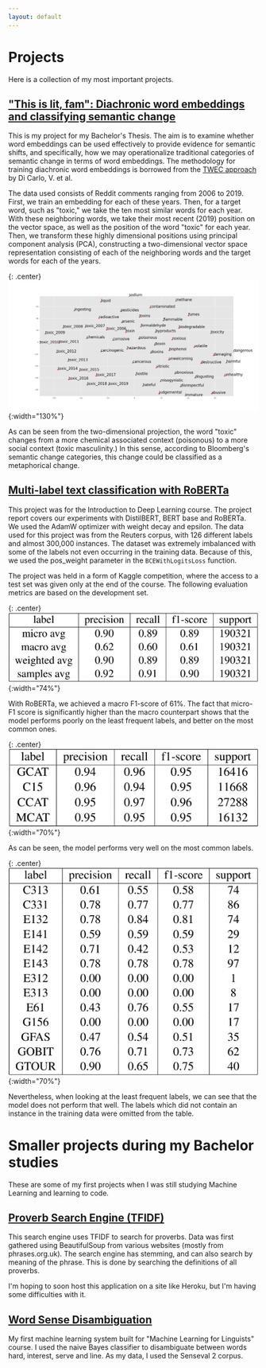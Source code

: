 ```yaml
---
layout: default
---
```


# Projects

Here is a collection of my most important projects.



## ["This is lit, fam": Diachronic word embeddings and classifying semantic change](https://teemursu.github.io/assets/documents/ba_thesis_teemu_poyhonen.pdf)

This is my project for my Bachelor's Thesis. The aim is to examine whether word embeddings can be used effectively to provide evidence for semantic shifts, and specifically, how we may operationalize traditional categories of semantic change in terms of word embeddings. The methodology for training diachronic word embeddings is borrowed from the [TWEC approach](https://ojs.aaai.org//index.php/AAAI/article/view/4594) by Di Carlo, V. et al. 

The data used consists of Reddit comments ranging from 2006 to 2019. First, we train an embedding for each of these years. Then, for a target word, such as "toxic," we take the ten most similar words for each year. With these neighboring words, we take their most recent (2019) position on the vector space, as well as the position of the word "toxic" for each year. Then, we transform these highly dimensional positions using principal component analysis (PCA),  constructing  a  two-dimensional  vector  space  representation  consisting  of  each  of  the neighboring  words  and  the  target  words for  each  of the  years.

{: .center}
![ToxicPCA](./assets/img/toxicPCA.png){:width="130%"}

As can be seen from the two-dimensional projection, the word "toxic" changes from a more chemical associated context (poisonous) to a more social context (toxic masculinity.) In this sense, according to Bloomberg's semantic change categories, this change could be classified as a metaphorical change.

## [Multi-label text classification with RoBERTa](https://teemursu.github.io/assets/documents/idl_project_report.pdf)

This project was for the Introduction to Deep Learning course. The project report covers our experiments with DistilBERT, BERT base and RoBERTa. We used the AdamW optimizer with weight decay and epsilon. The data used for this project was from the Reuters corpus, with 126 different labels and almost 300,000 instances. The dataset was extremely imbalanced with some of the labels not even occurring in the training data. Because of this, we used the pos_weight parameter in the `BCEWithLogitsLoss` function.

The project was held in a form of Kaggle competition, where the access to a test set was given only at the end of the course. The following evaluation metrics are based on the development set.

{: .center}
![Evaluation Scores](/assets/img/scores.png#center){:width="74%"}

With RoBERTa, we achieved a macro F1-score of 61%. The fact that micro-F1 score is significantly higher than the macro counterpart shows that the model performs poorly on the least frequent labels, and better on the most common ones.

{: .center}
![Most common labels](/assets/img/most_common_labels.png#center){:width="70%"}

As can be seen, the model performs very well on the most common labels.

{: .center}
![Least common labels](/assets/img/least_common_labels.png#center){:width="70%"}

Nevertheless, when looking at the least frequent labels, we can see that the model does not perform that well. The labels which did not contain an instance in the training data were omitted from the table. 

# Smaller projects during my Bachelor studies

These are some of my first projects when I was still studying Machine Learning and learning to code.
## [Proverb Search Engine (TFIDF)](https://github.com/aarniolaura/schwas/tree/master/Final_project)

This search engine uses TFIDF to search for proverbs. Data was first gathered using BeautifulSoup from various websites (mostly from phrases.org.uk). The search engine has stemming, and can also search by meaning of the phrase. This is done by searching the definitions of all proverbs.

I'm hoping to soon host this application on a site like Heroku, but I'm having some difficulties with it.

## [Word Sense Disambiguation](https://teemursu.github.io/assets/documents/naive_bayes_wsd.ipynb)

My first machine learning system built for "Machine Learning for Linguists" course. I used the naive Bayes classifier to disambiguate between words hard, interest, serve and line. As my data, I used the Senseval 2 corpus.


